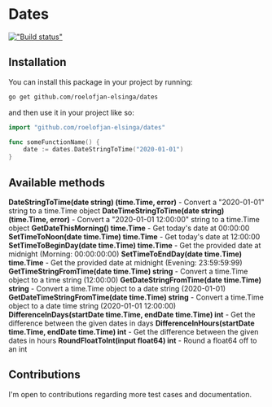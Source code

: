 # Dates

[!["Build status"](https://api.travis-ci.com/roelofjan-elsinga/dates.svg?branch=master)](https://travis-ci.com/roelofjan-elsinga/dates)

## Installation

You can install this package in your project by running:

```bash
go get github.com/roelofjan-elsinga/dates
```

and then use it in your project like so:

```go
import "github.com/roelofjan-elsinga/dates"

func someFunctionName() {
    date := dates.DateStringToTime("2020-01-01")
}
```

## Available methods

**DateStringToTime(date string) (time.Time, error)** - Convert a "2020-01-01" string to a time.Time object
**DateTimeStringToTime(date string) (time.Time, error)** - Convert a "2020-01-01 12:00:00" string to a time.Time object
**GetDateThisMorning() time.Time** - Get today's date at 00:00:00
**SetTimeToNoon(date time.Time) time.Time** - Get today's date at 12:00:00
**SetTimeToBeginDay(date time.Time) time.Time** - Get the provided date at midnight (Morning: 00:00:00:00)
**SetTimeToEndDay(date time.Time) time.Time** - Get the provided date at midnight (Evening: 23:59:59:99)
**GetTimeStringFromTime(date time.Time) string** - Convert a time.Time object to a time string (12:00:00)
**GetDateStringFromTime(date time.Time) string** - Convert a time.Time object to a date string (2020-01-01)
**GetDateTimeStringFromTime(date time.Time) string** - Convert a time.Time object to a date time string (2020-01-01 12:00:00)
**DifferenceInDays(startDate time.Time, endDate time.Time) int** - Get the difference between the given dates in days
**DifferenceInHours(startDate time.Time, endDate time.Time) int** - Get the difference between the given dates in hours
**RoundFloatToInt(input float64) int** - Round a float64 off to an int

## Contributions

I'm open to contributions regarding more test cases and documentation.
